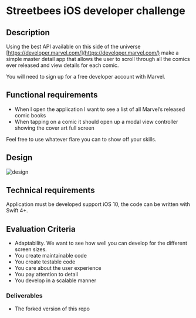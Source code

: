 # Streetbees iOS developer challenge 

## Description
Using the best API available on this side of the universe [https://developer.marvel.com/](https://developer.marvel.com/) make a simple master detail app that allows the user to scroll through all the comics ever released and view details for each comic.

You will need to sign up for a free developer account with Marvel.

## Functional requirements

- When I open the application I want to see a list of all Marvel’s released comic books
- When tapping on a comic it should open up a modal view controller showing the cover art full screen

Feel free to use whatever flare you can to show off your skills.

## Design

![design](design.png)

## Technical requirements

Application must be developed support iOS 10, the code can be written with Swift 4+.

## Evaluation Criteria
- Adaptability. We want to see how well you can develop for the different screen sizes.
- You create maintainable code
- You create testable code
- You care about the user experience
- You pay attention to detail
- You develop in a scalable manner

### Deliverables
- The forked version of this repo
